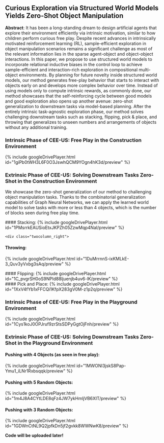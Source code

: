 ## Curious Exploration via Structured World Models Yields Zero-Shot Object Manipulation

**Abstract**: It has been a long-standing dream to design artificial agents that explore their environment efficiently via intrinsic motivation, similar to how children perform curious free play. Despite recent advances in intrinsically motivated reinforcement learning (RL), sample-efficient exploration in object manipulation scenarios remains a significant challenge as most of the relevant information lies in the sparse agent-object and object-object interactions. In this paper, we propose to use structured world models to incorporate relational inductive biases in the control loop to achieve sample-efficient and interaction-rich exploration in compositional multi-object environments. By planning for future novelty inside structured world models, our method generates free-play behavior that starts to interact with objects early on and develops more complex behavior over time. Instead of using models only to compute intrinsic rewards, as commonly done, our method showcases that the self-reinforcing cycle between good models and good exploration also opens up another avenue: zero-shot generalization to downstream tasks via model-based planning. After the entirely intrinsic task-agnostic exploration phase, our method solves challenging downstream tasks such as stacking, flipping, pick & place, and throwing that generalizes to unseen numbers and arrangements of objects without any additional training.

### Intrinsic Phase of CEE-US: Free Play in the Construction Environment
{% include googleDrivePlayer.html id="1giPb0tWH3L6F0O3JswhQCM9YOgn4hK3d/preview" %}

### Extrinsic Phase of CEE-US: Solving Downstream Tasks Zero-Shot in the Construction Environment
We showcase the zero-shot generalization of our method to challenging object manipulation tasks. Thanks to the combinatorial generalization capabilities of Graph Neural Networks, we can apply the learned world model to solve tasks with more or less than 4 objects, which is the number of blocks seen during free play time. 

<div class="twocolumn_wrapper">

<div class="twocolumn_left">
#### Stacking:
{% include googleDrivePlayer.html id="1PMsrrkEAUSioEtxJKPZh05ZzwMqp4NaI/preview" %}
</div>

    <div class="twocolumn_right">
#### Throwing:
{% include googleDrivePlayer.html id="1DuMrrnnS-ixKMLkE-3_Quv3yVxbg3sAq/preview" %}
      </div>

  <div class="twocolumn_left">
#### Flipping:
{% include googleDrivePlayer.html id="1C_pvgrSH0oS9NPId88ljuenjb4uv6-lK/preview" %}
    </div>

  <div class="twocolumn_right">
#### Pick and Place:
{% include googleDrivePlayer.html id="1XxV4fYb1xFFCQi1KfpX283gV0M-z1p2q/preview" %}
  </div>
  
 </div>

### Intrinsic Phase of CEE-US: Free Play in the Playground Environment
{% include googleDrivePlayer.html id="1Cys1koJ0OPJruf9zrStsSDPyGgtOjFnh/preview" %}

### Extrinsic Phase of CEE-US: Solving Downstream Tasks Zero-Shot in the Playground Environment
#### Pushing with 4 Objects (as seen in free play):
{% include googleDrivePlayer.html id="1MWONl3jskS8Pap-Ymu1_iLNr1Rxbsqqk/preview" %}

#### Pushing with 5 Random Objects:
{% include googleDrivePlayer.html id="1m4J8A4CYtLDE8qFz4JW7ykHmIjVB6XIT/preview" %}

#### Pushing with 3 Random Objects:
{% include googleDrivePlayer.html id="1GDWnCtNL9Q2jpfkDn5jf2gvkk8WWNwK8/preview" %}

**Code will be uploaded later!**
